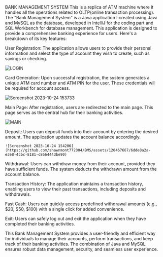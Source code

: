 BANK MANAGEMENT SYSTEM
  This is a replica of ATM machine where it handles all the operations related to OLTP(online transaction processing).
The "Bank Management System" is a Java application I created using Java and MySQL as the database, developed in IntelliJ for the coding part and SQL Workbench for database management. This application is designed to provide a comprehensive banking experience for users. Here's a breakdown of its key features:

User Registration: The application allows users to provide their personal information and select the type of account they wish to create, such as savings or checking.

  ![LOGIN](https://github.com/shawnmont772004/BMS/assets/120467667/ce244575-c3b5-4b5a-8e80-d0b34742e5a1)


Card Generation: Upon successful registration, the system generates a unique ATM card number and ATM PIN for the user. These credentials will be required for account access.

  ![Screenshot 2023-10-24 153733](https://github.com/shawnmont772004/BMS/assets/120467667/2a5de406-df85-4b2a-9c1b-1bf53091cbfe)


Main Page: After registration, users are redirected to the main page. This page serves as the central hub for their banking activities.

  ![MAIN](https://github.com/shawnmont772004/BMS/assets/120467667/748dcf2d-6f74-4d0f-a198-15b85c9b295d)


Deposit: Users can deposit funds into their account by entering the desired amount. The application updates the account balance accordingly.

    ![Screenshot 2023-10-24 154206](https://github.com/shawnmont772004/BMS/assets/120467667/6dde0a2a-e3e8-4cbc-8181-c8664443be90)


Withdrawal: Users can withdraw money from their account, provided they have sufficient funds. The system deducts the withdrawn amount from the account balance.

Transaction History: The application maintains a transaction history, enabling users to view their past transactions, including deposits and withdrawals.

Fast Cash: Users can quickly access predefined withdrawal amounts (e.g., $20, $50, $100) with a single click for added convenience.

Exit: Users can safely log out and exit the application when they have completed their banking activities.

This Bank Management System provides a user-friendly and efficient way for individuals to manage their accounts, perform transactions, and keep track of their banking activities. The combination of Java and MySQL ensures robust data management, security, and seamless user experience.

